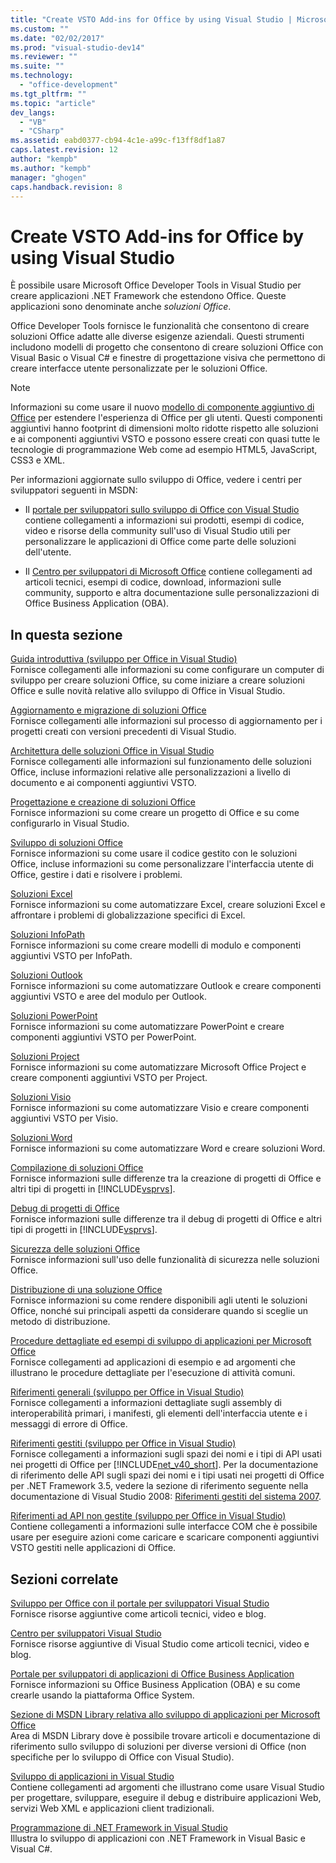 ```yaml
---
title: "Create VSTO Add-ins for Office by using Visual Studio | Microsoft Docs"
ms.custom: ""
ms.date: "02/02/2017"
ms.prod: "visual-studio-dev14"
ms.reviewer: ""
ms.suite: ""
ms.technology: 
  - "office-development"
ms.tgt_pltfrm: ""
ms.topic: "article"
dev_langs: 
  - "VB"
  - "CSharp"
ms.assetid: eabd0377-cb94-4c1e-a99c-f13ff8df1a87
caps.latest.revision: 12
author: "kempb"
ms.author: "kempb"
manager: "ghogen"
caps.handback.revision: 8
---
```

# Create VSTO Add-ins for Office by using Visual Studio
  È possibile usare Microsoft Office Developer Tools in Visual Studio per creare applicazioni .NET Framework che estendono Office. Queste applicazioni sono denominate anche *soluzioni Office*.  
  
 Office Developer Tools fornisce le funzionalità che consentono di creare soluzioni Office adatte alle diverse esigenze aziendali. Questi strumenti includono modelli di progetto che consentono di creare soluzioni Office con Visual Basic o Visual C\# e finestre di progettazione visiva che permettono di creare interfacce utente personalizzate per le soluzioni Office.  
  
> [!NOTE]  
>  Informazioni su come usare il nuovo [modello di componente aggiuntivo di Office](https://msdn.microsoft.com/en-us/library/office/jj220082.aspx) per estendere l'esperienza di Office per gli utenti. Questi componenti aggiuntivi hanno footprint di dimensioni molto ridotte rispetto alle soluzioni e ai componenti aggiuntivi VSTO e possono essere creati con quasi tutte le tecnologie di programmazione Web come ad esempio HTML5, JavaScript, CSS3 e XML.  
  
 Per informazioni aggiornate sullo sviluppo di Office, vedere i centri per sviluppatori seguenti in MSDN:  
  
-   Il [portale per sviluppatori sullo sviluppo di Office con Visual Studio](http://go.microsoft.com/fwlink/?LinkId=123844) contiene collegamenti a informazioni sui prodotti, esempi di codice, video e risorse della community sull'uso di Visual Studio utili per personalizzare le applicazioni di Office come parte delle soluzioni dell'utente.  
  
-   Il [Centro per sviluppatori di Microsoft Office](http://go.microsoft.com/fwlink/?LinkId=83467) contiene collegamenti ad articoli tecnici, esempi di codice, download, informazioni sulle community, supporto e altra documentazione sulle personalizzazioni di Office Business Application \(OBA\).  
  
## In questa sezione  
 [Guida introduttiva &#40;sviluppo per Office in Visual Studio&#41;](../vsto/getting-started-office-development-in-visual-studio.md)  
 Fornisce collegamenti alle informazioni su come configurare un computer di sviluppo per creare soluzioni Office, su come iniziare a creare soluzioni Office e sulle novità relative allo sviluppo di Office in Visual Studio.  
  
 [Aggiornamento e migrazione di soluzioni Office](../vsto/upgrading-and-migrating-office-solutions.md)  
 Fornisce collegamenti alle informazioni sul processo di aggiornamento per i progetti creati con versioni precedenti di Visual Studio.  
  
 [Architettura delle soluzioni Office in Visual Studio](../vsto/architecture-of-office-solutions-in-visual-studio.md)  
 Fornisce collegamenti alle informazioni sul funzionamento delle soluzioni Office, incluse informazioni relative alle personalizzazioni a livello di documento e ai componenti aggiuntivi VSTO.  
  
 [Progettazione e creazione di soluzioni Office](../vsto/designing-and-creating-office-solutions.md)  
 Fornisce informazioni su come creare un progetto di Office e su come configurarlo in Visual Studio.  
  
 [Sviluppo di soluzioni Office](../vsto/developing-office-solutions.md)  
 Fornisce informazioni su come usare il codice gestito con le soluzioni Office, incluse informazioni su come personalizzare l'interfaccia utente di Office, gestire i dati e risolvere i problemi.  
  
 [Soluzioni Excel](../vsto/excel-solutions.md)  
 Fornisce informazioni su come automatizzare Excel, creare soluzioni Excel e affrontare i problemi di globalizzazione specifici di Excel.  
  
 [Soluzioni InfoPath](../vsto/infopath-solutions.md)  
 Fornisce informazioni su come creare modelli di modulo e componenti aggiuntivi VSTO per InfoPath.  
  
 [Soluzioni Outlook](../vsto/outlook-solutions.md)  
 Fornisce informazioni su come automatizzare Outlook e creare componenti aggiuntivi VSTO e aree del modulo per Outlook.  
  
 [Soluzioni PowerPoint](../vsto/powerpoint-solutions.md)  
 Fornisce informazioni su come automatizzare PowerPoint e creare componenti aggiuntivi VSTO per PowerPoint.  
  
 [Soluzioni Project](../vsto/project-solutions.md)  
 Fornisce informazioni su come automatizzare Microsoft Office Project e creare componenti aggiuntivi VSTO per Project.  
  
 [Soluzioni Visio](../vsto/visio-solutions.md)  
 Fornisce informazioni su come automatizzare Visio e creare componenti aggiuntivi VSTO per Visio.  
  
 [Soluzioni Word](../vsto/word-solutions.md)  
 Fornisce informazioni su come automatizzare Word e creare soluzioni Word.  
  
 [Compilazione di soluzioni Office](../vsto/building-office-solutions.md)  
 Fornisce informazioni sulle differenze tra la creazione di progetti di Office e altri tipi di progetti in [!INCLUDE[vsprvs](../sharepoint/includes/vsprvs-md.md)].  
  
 [Debug di progetti di Office](../vsto/debugging-office-projects.md)  
 Fornisce informazioni sulle differenze tra il debug di progetti di Office e altri tipi di progetti in [!INCLUDE[vsprvs](../sharepoint/includes/vsprvs-md.md)].  
  
 [Sicurezza delle soluzioni Office](../vsto/securing-office-solutions.md)  
 Fornisce informazioni sull'uso delle funzionalità di sicurezza nelle soluzioni Office.  
  
 [Distribuzione di una soluzione Office](../vsto/deploying-an-office-solution.md)  
 Fornisce informazioni su come rendere disponibili agli utenti le soluzioni Office, nonché sui principali aspetti da considerare quando si sceglie un metodo di distribuzione.  
  
 [Procedure dettagliate ed esempi di sviluppo di applicazioni per Microsoft Office](../vsto/office-development-samples-and-walkthroughs.md)  
 Fornisce collegamenti ad applicazioni di esempio e ad argomenti che illustrano le procedure dettagliate per l'esecuzione di attività comuni.  
  
 [Riferimenti generali &#40;sviluppo per Office in Visual Studio&#41;](../vsto/general-reference-office-development-in-visual-studio.md)  
 Fornisce collegamenti a informazioni dettagliate sugli assembly di interoperabilità primari, i manifesti, gli elementi dell'interfaccia utente e i messaggi di errore di Office.  
  
 [Riferimenti gestiti &#40;sviluppo per Office in Visual Studio&#41;](../vsto/managed-reference-office-development-in-visual-studio.md)  
 Fornisce collegamenti a informazioni sugli spazi dei nomi e i tipi di API usati nei progetti di Office per [!INCLUDE[net_v40_short](../sharepoint/includes/net-v40-short-md.md)]. Per la documentazione di riferimento delle API sugli spazi dei nomi e i tipi usati nei progetti di Office per .NET Framework 3.5, vedere la sezione di riferimento seguente nella documentazione di Visual Studio 2008: [Riferimenti gestiti del sistema 2007](http://go.microsoft.com/fwlink/?LinkId=160658).  
  
 [Riferimenti ad API non gestite &#40;sviluppo per Office in Visual Studio&#41;](../vsto/unmanaged-api-reference-office-development-in-visual-studio.md)  
 Contiene collegamenti a informazioni sulle interfacce COM che è possibile usare per eseguire azioni come caricare e scaricare componenti aggiuntivi VSTO gestiti nelle applicazioni di Office.  
  
## Sezioni correlate  
 [Sviluppo per Office con il portale per sviluppatori Visual Studio](http://go.microsoft.com/fwlink/?LinkId=123844)  
 Fornisce risorse aggiuntive come articoli tecnici, video e blog.  
  
 [Centro per sviluppatori Visual Studio](http://go.microsoft.com/fwlink/?LinkID=99124)  
 Fornisce risorse aggiuntive di Visual Studio come articoli tecnici, video e blog.  
  
 [Portale per sviluppatori di applicazioni di Office Business Application](http://go.microsoft.com/fwlink/?LinkId=99125)  
 Fornisce informazioni su Office Business Application \(OBA\) e su come crearle usando la piattaforma Office System.  
  
 [Sezione di MSDN Library relativa allo sviluppo di applicazioni per Microsoft Office](http://go.microsoft.com/fwlink/?LinkId=149870)  
 Area di MSDN Library dove è possibile trovare articoli e documentazione di riferimento sullo sviluppo di soluzioni per diverse versioni di Office \(non specifiche per lo sviluppo di Office con Visual Studio\).  
  
 [Sviluppo di applicazioni in Visual Studio](http://msdn.microsoft.com/it-it/97490c1b-a247-41fb-8f2c-bc4c201eff68)  
 Contiene collegamenti ad argomenti che illustrano come usare Visual Studio per progettare, sviluppare, eseguire il debug e distribuire applicazioni Web, servizi Web XML e applicazioni client tradizionali.  
  
 [Programmazione di .NET Framework in Visual Studio](http://msdn.microsoft.com/it-it/f3f63195-82c6-48e8-a4a0-612810e7d093)  
 Illustra lo sviluppo di applicazioni con .NET Framework in Visual Basic e Visual C\#.  
  
  
